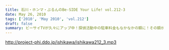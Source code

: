 ```yaml
---
title: 石川・ホンマ・ぶるんのBe-SIDE Your Life! vol.212-3
date: May 26, 2010
tags: ['2010', 'May 2010', 'vol.212']
draft: false
summary: ビーサイTVが久々にアップ中！探偵活動中の駐車料金もなかなかの額に！その額が中身の濃さに反映・・・されているはずだ！！！NAMAE
---
```


http://project-phi.ddo.jp/ishikawa/ishikawa212_3.mp3
